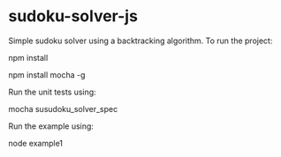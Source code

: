 # sudoku-solver-js
Simple sudoku solver using a backtracking algorithm. To run the project:

npm install

npm install mocha -g

Run the unit tests using:

mocha susudoku_solver_spec

Run the example using:

node example1

